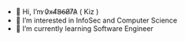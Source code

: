 - 👋 Hi, I’m ̷0̷x̴4̸B̶6̴9̸7̸A̷  ( Kiz )
- 👀 I’m interested in InfoSec and Computer Science
- 🌱 I’m currently learning Software Engineer
<!-- - 📫 Contact me : fb.com/ikiz.ikiz.14 --->

<!---
kizcntt/kizcntt is a ✨ special ✨ repository because its `README.md` (this file) appears on your GitHub profile.
You can click the Preview link to take a look at your changes.
--->
